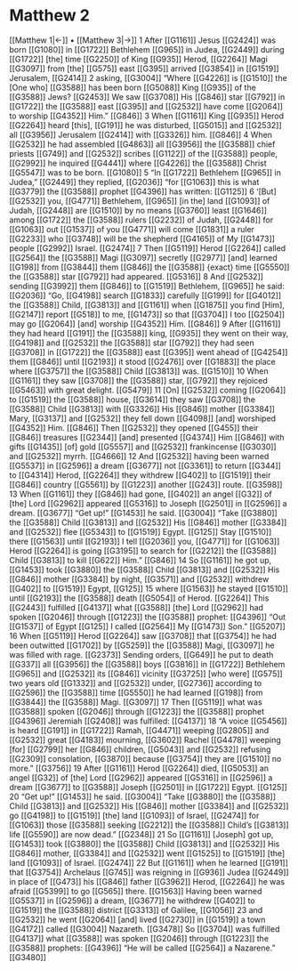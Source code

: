 # Matthew 2
[[Matthew 1|←]] • [[Matthew 3|→]]
1 After [[G1161]] Jesus [[G2424]] was born [[G1080]] in [[G1722]] Bethlehem [[G965]] in Judea, [[G2449]] during [[G1722]] [the] time [[G2250]] of King [[G935]] Herod, [[G2264]] Magi [[G3097]] from [the] [[G575]] east [[G395]] arrived [[G3854]] in [[G1519]] Jerusalem, [[G2414]] 
2 asking, [[G3004]] “Where [[G4226]] is [[G1510]] the [One who] [[G3588]] has been born [[G5088]] King [[G935]] of the [[G3588]] Jews? [[G2453]] We saw [[G3708]] His [[G846]] star [[G792]] in [[G1722]] the [[G3588]] east [[G395]] and [[G2532]] have come [[G2064]] to worship [[G4352]] Him.” [[G846]] 
3 When [[G1161]] King [[G935]] Herod [[G2264]] heard [this], [[G191]] he was disturbed, [[G5015]] and [[G2532]] all [[G3956]] Jerusalem [[G2414]] with [[G3326]] him. [[G846]] 
4 When [[G2532]] he had assembled [[G4863]] all [[G3956]] the [[G3588]] chief priests [[G749]] and [[G2532]] scribes [[G1122]] of the [[G3588]] people, [[G2992]] he inquired [[G4441]] where [[G4226]] the [[G3588]] Christ [[G5547]] was to be born. [[G1080]] 
5 “In [[G1722]] Bethlehem [[G965]] in Judea,” [[G2449]] they replied, [[G2036]] “for [[G1063]] this is what [[G3779]] the [[G3588]] prophet [[G4396]] has written: [[G1125]] 
6 ‘[But] [[G2532]] you, [[G4771]] Bethlehem, [[G965]] [in the] land [[G1093]] of Judah, [[G2448]] are [[G1510]] by no means [[G3760]] least [[G1646]] among [[G1722]] the [[G3588]] rulers [[G2232]] of Judah, [[G2448]] for [[G1063]] out [[G1537]] of you [[G4771]] will come [[G1831]] a ruler [[G2233]] who [[G3748]] will be the shepherd [[G4165]] of My [[G1473]] people [[G2992]] Israel. [[G2474]] 
7 Then [[G5119]] Herod [[G2264]] called [[G2564]] the [[G3588]] Magi [[G3097]] secretly [[G2977]] [and] learned [[G198]] from [[G3844]] them [[G846]] the [[G3588]] {exact} time [[G5550]] the [[G3588]] star [[G792]] had appeared. [[G5316]] 
8 And [[G2532]] sending [[G3992]] them [[G846]] to [[G1519]] Bethlehem, [[G965]] he said: [[G2036]] “Go, [[G4198]] search [[G1833]] carefully [[G199]] for [[G4012]] the [[G3588]] Child, [[G3813]] and [[G1161]] when [[G1875]] you find [Him], [[G2147]] report [[G518]] to me, [[G1473]] so that [[G3704]] I too [[G2504]] may go [[G2064]] [and] worship [[G4352]] Him. [[G846]] 
9 After [[G1161]] they had heard [[G191]] the [[G3588]] king, [[G935]] they went on their way, [[G4198]] and [[G2532]] the [[G3588]] star [[G792]] they had seen [[G3708]] in [[G1722]] the [[G3588]] east [[G395]] went ahead of [[G4254]] them [[G846]] until [[G2193]] it stood [[G2476]] over [[G1883]] the place where [[G3757]] the [[G3588]] Child [[G3813]] was. [[G1510]] 
10 When [[G1161]] they saw [[G3708]] the [[G3588]] star, [[G792]] they rejoiced [[G5463]] with great delight. [[G5479]] 
11 [On] [[G2532]] coming [[G2064]] to [[G1519]] the [[G3588]] house, [[G3614]] they saw [[G3708]] the [[G3588]] Child [[G3813]] with [[G3326]] His [[G846]] mother [[G3384]] Mary, [[G3137]] and [[G2532]] they fell down [[G4098]] [and] worshiped [[G4352]] Him. [[G846]] Then [[G2532]] they opened [[G455]] their [[G846]] treasures [[G2344]] [and] presented [[G4374]] Him [[G846]] with gifts [[G1435]] [of] gold [[G5557]] and [[G2532]] frankincense [[G3030]] and [[G2532]] myrrh. [[G4666]] 
12 And [[G2532]] having been warned [[G5537]] in [[G2596]] a dream [[G3677]] not [[G3361]] to return [[G344]] to [[G4314]] Herod, [[G2264]] they withdrew [[G402]] to [[G1519]] their [[G846]] country [[G5561]] by [[G1223]] another [[G243]] route. [[G3598]] 
13 When [[G1161]] they [[G846]] had gone, [[G402]] an angel [[G32]] of [the] Lord [[G2962]] appeared [[G5316]] to Joseph [[G2501]] in [[G2596]] a dream. [[G3677]] “Get up!” [[G1453]] he said. [[G3004]] “Take [[G3880]] the [[G3588]] Child [[G3813]] and [[G2532]] His [[G846]] mother [[G3384]] and [[G2532]] flee [[G5343]] to [[G1519]] Egypt. [[G125]] Stay [[G1510]] there [[G1563]] until [[G2193]] I tell [[G2036]] you, [[G4771]] for [[G1063]] Herod [[G2264]] is going [[G3195]] to search for [[G2212]] the [[G3588]] Child [[G3813]] to kill [[G622]] Him.” [[G846]] 
14 So [[G1161]] he got up, [[G1453]] took [[G3880]] the [[G3588]] Child [[G3813]] and [[G2532]] His [[G846]] mother [[G3384]] by night, [[G3571]] and [[G2532]] withdrew [[G402]] to [[G1519]] Egypt, [[G125]] 
15 where [[G1563]] he stayed [[G1510]] until [[G2193]] the [[G3588]] death [[G5054]] of Herod. [[G2264]] This [[G2443]] fulfilled [[G4137]] what [[G3588]] [the] Lord [[G2962]] had spoken [[G2046]] through [[G1223]] the [[G3588]] prophet: [[G4396]] “Out [[G1537]] of Egypt [[G125]] I called [[G2564]] My [[G1473]] Son.” [[G5207]] 
16 When [[G5119]] Herod [[G2264]] saw [[G3708]] that [[G3754]] he had been outwitted [[G1702]] by [[G5259]] the [[G3588]] Magi, [[G3097]] he was filled with rage. [[G2373]] Sending orders, [[G649]] he put to death [[G337]] all [[G3956]] the [[G3588]] boys [[G3816]] in [[G1722]] Bethlehem [[G965]] and [[G2532]] its [[G846]] vicinity [[G3725]] [who were] [[G575]] two years old [[G1332]] and [[G2532]] under, [[G2736]] according to [[G2596]] the [[G3588]] time [[G5550]] he had learned [[G198]] from [[G3844]] the [[G3588]] Magi. [[G3097]] 
17 Then [[G5119]] what was [[G3588]] spoken [[G2046]] through [[G1223]] the [[G3588]] prophet [[G4396]] Jeremiah [[G2408]] was fulfilled: [[G4137]] 
18 “A voice [[G5456]] is heard [[G191]] in [[G1722]] Ramah, [[G4471]] weeping [[G2805]] and [[G2532]] great [[G4183]] mourning, [[G3602]] Rachel [[G4478]] weeping [for] [[G2799]] her [[G846]] children, [[G5043]] and [[G2532]] refusing [[G2309]] consolation, [[G3870]] because [[G3754]] they are [[G1510]] no more.” [[G3756]] 
19 After [[G1161]] Herod [[G2264]] died, [[G5053]] an angel [[G32]] of [the] Lord [[G2962]] appeared [[G5316]] in [[G2596]] a dream [[G3677]] to [[G3588]] Joseph [[G2501]] in [[G1722]] Egypt. [[G125]] 
20 “Get up!” [[G1453]] he said. [[G3004]] “Take [[G3880]] the [[G3588]] Child [[G3813]] and [[G2532]] His [[G846]] mother [[G3384]] and [[G2532]] go [[G4198]] to [[G1519]] [the] land [[G1093]] of Israel, [[G2474]] for [[G1063]] those [[G3588]] seeking [[G2212]] the [[G3588]] Child’s [[G3813]] life [[G5590]] are now dead.” [[G2348]] 
21 So [[G1161]] [Joseph] got up, [[G1453]] took [[G3880]] the [[G3588]] Child [[G3813]] and [[G2532]] His [[G846]] mother, [[G3384]] and [[G2532]] went [[G1525]] to [[G1519]] [the] land [[G1093]] of Israel. [[G2474]] 
22 But [[G1161]] when he learned [[G191]] that [[G3754]] Archelaus [[G745]] was reigning in [[G936]] Judea [[G2449]] in place of [[G473]] his [[G846]] father [[G3962]] Herod, [[G2264]] he was afraid [[G5399]] to go [[G565]] there. [[G1563]] Having been warned [[G5537]] in [[G2596]] a dream, [[G3677]] he withdrew [[G402]] to [[G1519]] the [[G3588]] district [[G3313]] of Galilee, [[G1056]] 
23 and [[G2532]] he went [[G2064]] [and] lived [[G2730]] in [[G1519]] a town [[G4172]] called [[G3004]] Nazareth. [[G3478]] So [[G3704]] was fulfilled [[G4137]] what [[G3588]] was spoken [[G2046]] through [[G1223]] the [[G3588]] prophets: [[G4396]] “He will be called [[G2564]] a Nazarene.” [[G3480]] 

